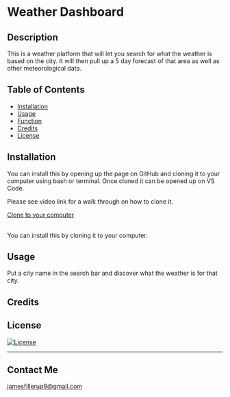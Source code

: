 
# Weather Dashboard

## Description

This is a weather platform that will let you search for what the weather is based on the city. It will then pull up a 5 day forecast of that area as well as other meteorological data.

## Table of Contents

- [Installation](#installation)
- [Usage](#usage)
- [Function](#function)
- [Credits](#credits)
- [License](#license)


## Installation

You can install this by opening up the page on GitHub and cloning it to your computer using bash or terminal. Once cloned it can be opened up on VS Code.

Please see video link for a walk through on how to clone it.

[Clone to your computer](https://drive.google.com/file/d/15ogCY3Q-JLWhteoSiIoXLkhtK4Z0-mfz/view?usp=sharing "Click Me!")
<br><br>

You can install this by cloning it to your computer.

## Usage

Put a city name in the search bar and discover what the weather is for that city.

## Credits



## License

[![License](https://img.shields.io/badge/License-Apache_2.0-blue.svg)](https://opensource.org/licenses/Apache-2.0)

---


## Contact Me

jamesfillerup9@gmail.com


